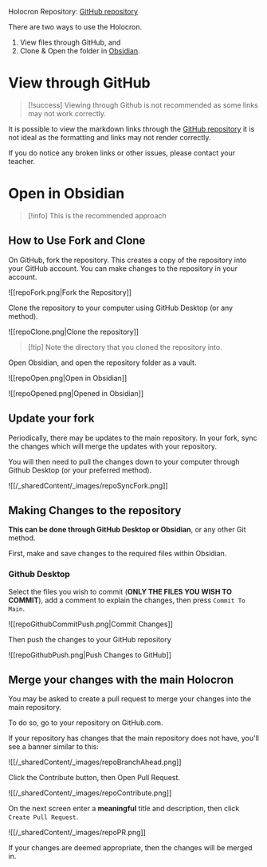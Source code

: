Holocron Repository: [GitHub repository](https://github.com/Lake-Tuggeranong-College/Holocron)

There are two ways to use the Holocron.
1) View files through GitHub, and
2) Clone & Open the folder in [Obsidian](https://obsidian.md).

# View through GitHub

> [!success] Viewing through Github is not recommended as some links may not work correctly.

It is possible to view the markdown links through the [GitHub repository](https://github.com/Lake-Tuggeranong-College/Holocron) it is not ideal as the formatting and links may not render correctly.

If you do notice any broken links or other issues, please contact your teacher.
# Open in Obsidian

> [!info] This is the recommended approach

## How to Use Fork and Clone 

On GitHub, fork the repository. This creates a copy of the repository into your GitHub account. You can make changes to the repository in your account.

![[repoFork.png|Fork the Repository]]

Clone the repository to your computer using GitHub Desktop (or any method).

![[repoClone.png|Clone the repository]]
> [!tip] Note the directory that you cloned the repository into. 

Open Obsidian, and open the repository folder as a vault.

![[repoOpen.png|Open in Obsidian]]

![[repoOpened.png|Opened in Obsidian]]

## Update your fork

Periodically, there may be updates to the main repository. In your fork, sync the changes which will merge the updates with your repository. 

You will then need to pull the changes down to your computer through Github Desktop (or your preferred method).

![[/_sharedContent/_images/repoSyncFork.png]]

## Making Changes to the repository

**This can be done through GitHub Desktop or Obsidian**, or any other Git method.

First, make and save changes to the required files within Obsidian.

### Github Desktop

Select the files  you wish to commit (**ONLY THE FILES YOU WISH TO COMMIT**), add a comment to explain the changes, then press `Commit To Main`.

![[repoGithubCommitPush.png|Commit Changes]]

Then push the changes to your GitHub repository

![[repoGithubPush.png|Push Changes to GitHub]]

## Merge your changes with the main Holocron

You may be asked to create a pull request to merge your changes into the main repository.

To do so, go to your repository on GitHub.com.  

If your repository has changes that the main repository does not have, you'll see a banner similar to this:

![[/_sharedContent/_images/repoBranchAhead.png]]

Click the Contribute button, then Open Pull Request.

![[/_sharedContent/_images/repoContribute.png]]


On the next screen enter a **meaningful** title and description, then click `Create Pull Request`.

![[/_sharedContent/_images/repoPR.png]]


If your changes are deemed appropriate, then the changes will be merged in.

